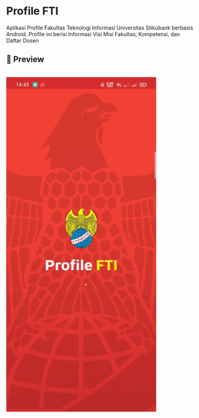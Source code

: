 # Profile FTI
Aplikasi Profile Fakultas Teknologi Informasi Universitas Stikubank berbasis Android. Profile ini berisi Informasi Visi Misi Fakultas, Kompetensi, dan Daftar Dosen

## :mag_right: Preview
<br>
<img src="./preview-image.gif" alt="Preview Image" style="width:400px;"/>
